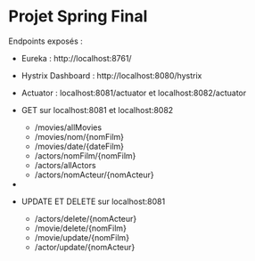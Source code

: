 # Projet Spring Final

Endpoints exposés :

- Eureka : http://localhost:8761/
- Hystrix Dashboard : http://localhost:8080/hystrix
- Actuator : localhost:8081/actuator et localhost:8082/actuator

- GET sur localhost:8081 et localhost:8082
  - /movies/allMovies
  - /movies/nom/{nomFilm}
  - /movies/date/{dateFilm}
  - /actors/nomFilm/{nomFilm}
  - /actors/allActors
  - /actors/nomActeur/{nomActeur}
- 
- UPDATE ET DELETE sur localhost:8081
  - /actors/delete/{nomActeur}
  - /movie/delete/{nomFilm}
  - /movie/update/{nomFilm}
  - /actor/update/{nomActeur}